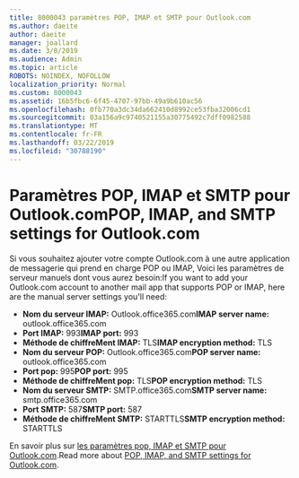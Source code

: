 ```yaml
---
title: 8000043 paramètres POP, IMAP et SMTP pour Outlook.com
ms.author: daeite
author: daeite
manager: joallard
ms.date: 3/8/2019
ms.audience: Admin
ms.topic: article
ROBOTS: NOINDEX, NOFOLLOW
localization_priority: Normal
ms.custom: 8000043
ms.assetid: 16b5fbc6-6f45-4707-97bb-49a9b610ac56
ms.openlocfilehash: 0fb770a3dc34da662410d8992ce53fba32006cd1
ms.sourcegitcommit: 03a156a9c9740521155a30775492c7dff0982588
ms.translationtype: MT
ms.contentlocale: fr-FR
ms.lasthandoff: 03/22/2019
ms.locfileid: "30788190"
---
```

# <a name="pop-imap-and-smtp-settings-for-outlookcom"></a><span data-ttu-id="c4b6d-102">Paramètres POP, IMAP et SMTP pour Outlook.com</span><span class="sxs-lookup"><span data-stu-id="c4b6d-102">POP, IMAP, and SMTP settings for Outlook.com</span></span>

<span data-ttu-id="c4b6d-103">Si vous souhaitez ajouter votre compte Outlook.com à une autre application de messagerie qui prend en charge POP ou IMAP, Voici les paramètres de serveur manuels dont vous aurez besoin:</span><span class="sxs-lookup"><span data-stu-id="c4b6d-103">If you want to add your Outlook.com account to another mail app that supports POP or IMAP, here are the manual server settings you'll need:</span></span>
  
- <span data-ttu-id="c4b6d-104">**Nom du serveur IMAP:** Outlook.office365.com</span><span class="sxs-lookup"><span data-stu-id="c4b6d-104">**IMAP server name:** outlook.office365.com</span></span> 
- <span data-ttu-id="c4b6d-105">**Port IMAP:** 993</span><span class="sxs-lookup"><span data-stu-id="c4b6d-105">**IMAP port:** 993</span></span>   
- <span data-ttu-id="c4b6d-106">**Méthode de chiffreMent IMAP:** TLS</span><span class="sxs-lookup"><span data-stu-id="c4b6d-106">**IMAP encryption method:** TLS</span></span>   
- <span data-ttu-id="c4b6d-107">**Nom du serveur POP:** Outlook.office365.com</span><span class="sxs-lookup"><span data-stu-id="c4b6d-107">**POP server name:** outlook.office365.com</span></span>  
- <span data-ttu-id="c4b6d-108">**Port pop:** 995</span><span class="sxs-lookup"><span data-stu-id="c4b6d-108">**POP port:** 995</span></span>  
- <span data-ttu-id="c4b6d-109">**Méthode de chiffreMent pop:** TLS</span><span class="sxs-lookup"><span data-stu-id="c4b6d-109">**POP encryption method:** TLS</span></span>  
- <span data-ttu-id="c4b6d-110">**Nom du serveur SMTP:** SMTP.office365.com</span><span class="sxs-lookup"><span data-stu-id="c4b6d-110">**SMTP server name:** smtp.office365.com</span></span> 
- <span data-ttu-id="c4b6d-111">**Port SMTP:** 587</span><span class="sxs-lookup"><span data-stu-id="c4b6d-111">**SMTP port:** 587</span></span> 
- <span data-ttu-id="c4b6d-112">**Méthode de chiffreMent SMTP:** STARTTLS</span><span class="sxs-lookup"><span data-stu-id="c4b6d-112">**SMTP encryption method:** STARTTLS</span></span> 

<span data-ttu-id="c4b6d-113">En savoir plus sur [les paramètres pop, IMAP et SMTP pour Outlook.com](https://go.microsoft.com/fwlink/p/?linkid=2001402&amp;clcid=0x409).</span><span class="sxs-lookup"><span data-stu-id="c4b6d-113">Read more about [POP, IMAP, and SMTP settings for Outlook.com](https://go.microsoft.com/fwlink/p/?linkid=2001402&amp;clcid=0x409).</span></span>